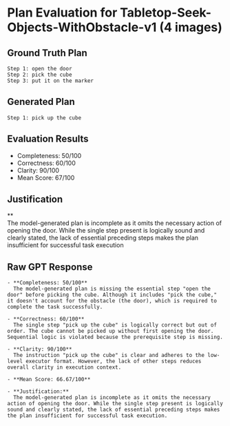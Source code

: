 # Plan Evaluation for Tabletop-Seek-Objects-WithObstacle-v1 (4 images)

## Ground Truth Plan
```
Step 1: open the door
Step 2: pick the cube
Step 3: put it on the marker
```

## Generated Plan
```
Step 1: pick up the cube
```

## Evaluation Results
- Completeness: 50/100
- Correctness: 60/100
- Clarity: 90/100
- Mean Score: 67/100

## Justification
**  
  The model-generated plan is incomplete as it omits the necessary action of opening the door. While the single step present is logically sound and clearly stated, the lack of essential preceding steps makes the plan insufficient for successful task execution

## Raw GPT Response
```
- **Completeness: 50/100**  
  The model-generated plan is missing the essential step "open the door" before picking the cube. Although it includes "pick the cube," it doesn't account for the obstacle (the door), which is required to complete the task successfully.    

- **Correctness: 60/100**  
  The single step "pick up the cube" is logically correct but out of order. The cube cannot be picked up without first opening the door. Sequential logic is violated because the prerequisite step is missing.   

- **Clarity: 90/100**  
  The instruction "pick up the cube" is clear and adheres to the low-level executor format. However, the lack of other steps reduces overall clarity in execution context.    

- **Mean Score: 66.67/100**  
   
- **Justification:**  
  The model-generated plan is incomplete as it omits the necessary action of opening the door. While the single step present is logically sound and clearly stated, the lack of essential preceding steps makes the plan insufficient for successful task execution.
```

